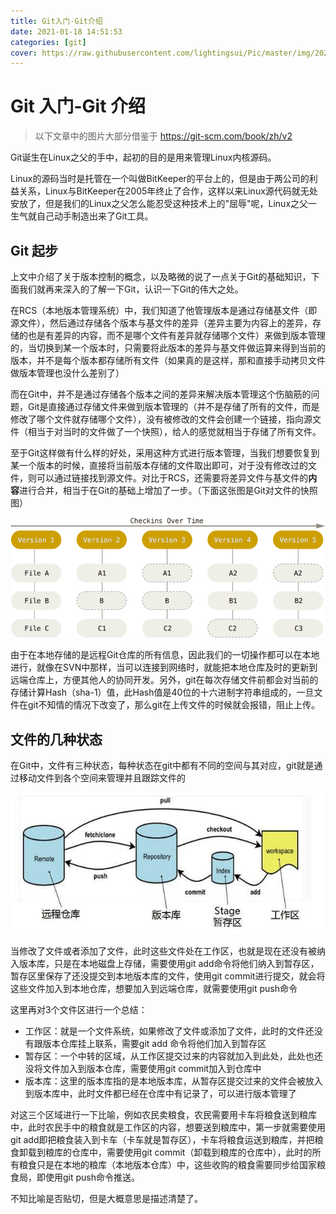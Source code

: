 ```yaml
---
title: Git入门-Git介绍
date: 2021-01-18 14:51:53
categories: [git]
cover: https://raw.githubusercontent.com/lightingsui/Pic/master/img/20210113111200.png
---
```

# Git 入门-Git 介绍

> 以下文章中的图片大部分借鉴于 https://git-scm.com/book/zh/v2

Git诞生在Linux之父的手中，起初的目的是用来管理Linux内核源码。

Linux的源码当时是托管在一个叫做BitKeeper的平台上的，但是由于两公司的利益关系，Linux与BitKeeper在2005年终止了合作，这样以来Linux源代码就无处安放了，但是我们的Linux之父怎么能忍受这种技术上的"屈辱"呢，Linux之父一生气就自己动手制造出来了Git工具。

## Git 起步

上文中介绍了关于版本控制的概念，以及略微的说了一点关于Git的基础知识，下面我们就再来深入的了解一下Git，认识一下Git的伟大之处。

在RCS（本地版本管理系统）中，我们知道了他管理版本是通过存储基文件（即源文件），然后通过存储各个版本与基文件的差异（差异主要为内容上的差异，存储的也是有差异的内容，而不是哪个文件有差异就存储哪个文件）来做到版本管理的，当切换到某一个版本时，只需要将此版本的差异与基文件做运算来得到当前的版本，并不是每个版本都存储所有文件（如果真的是这样，那和直接手动拷贝文件做版本管理也没什么差别了）

而在Git中，并不是通过存储各个版本之间的差异来解决版本管理这个伤脑筋的问题，Git是直接通过存储文件来做到版本管理的（并不是存储了所有的文件，而是修改了哪个文件就存储哪个文件），没有被修改的文件会创建一个链接，指向源文件（相当于对当时的文件做了一个快照），给人的感觉就相当于存储了所有文件。

至于Git这样做有什么样的好处，采用这种方式进行版本管理，当我们想要恢复到某一个版本的时候，直接将当前版本存储的文件取出即可，对于没有修改过的文件，则可以通过链接找到源文件。对比于RCS，还需要将差异文件与基文件的**内容**进行合并，相当于在Git的基础上增加了一步。（下面这张图是Git对文件的快照图）

![Git](https://raw.githubusercontent.com/lightingsui/Pic/master/img/20210115115407.png)

由于在本地存储的是远程Git仓库的所有信息，因此我们的一切操作都可以在本地进行，就像在SVN中那样，当可以连接到网络时，就能把本地仓库及时的更新到远端仓库上，方便其他人的协同开发。另外，git在每次存储文件前都会对当前的存储计算Hash（sha-1）值，此Hash值是40位的十六进制字符串组成的，一旦文件在git不知情的情况下改变了，那么git在上传文件的时候就会报错，阻止上传。

## 文件的几种状态

在Git中，文件有三种状态，每种状态在git中都有不同的空间与其对应，git就是通过移动文件到各个空间来管理并且跟踪文件的

![](https://raw.githubusercontent.com/lightingsui/Pic/master/img/20210118112606.jfif)

当修改了文件或者添加了文件，此时这些文件处在工作区，也就是现在还没有被纳入版本库，只是在本地磁盘上存储，需要使用git add命令将他们纳入到暂存区，暂存区里保存了还没提交到本地版本库的文件，使用git commit进行提交，就会将这些文件加入到本地仓库，想要加入到远端仓库，就需要使用git push命令

这里再对3个文件区进行一个总结：

+ 工作区：就是一个文件系统，如果修改了文件或添加了文件，此时的文件还没有跟版本仓库挂上联系，需要git add 命令将他们加入到暂存区
+ 暂存区：一个中转的区域，从工作区提交过来的内容就加入到此处，此处也还没将文件加入到版本仓库，需要使用git commit加入到仓库中
+ 版本库：这里的版本库指的是本地版本库，从暂存区提交过来的文件会被放入到版本库中，此时文件都已经在仓库中有记录了，可以进行版本管理了

对这三个区域进行一下比喻，例如农民卖粮食，农民需要用卡车将粮食送到粮库中，此时农民手中的粮食就是工作区的内容，想要送到粮库中，第一步就需要使用git add即把粮食装入到卡车（卡车就是暂存区），卡车将粮食运送到粮库，并把粮食卸载到粮库的仓库中，需要使用git commit（卸载到粮库的仓库中），此时的所有粮食只是在本地的粮库（本地版本仓库）中，这些收购的粮食需要同步给国家粮食局，即使用git push命令推送。

不知比喻是否贴切，但是大概意思是描述清楚了。


